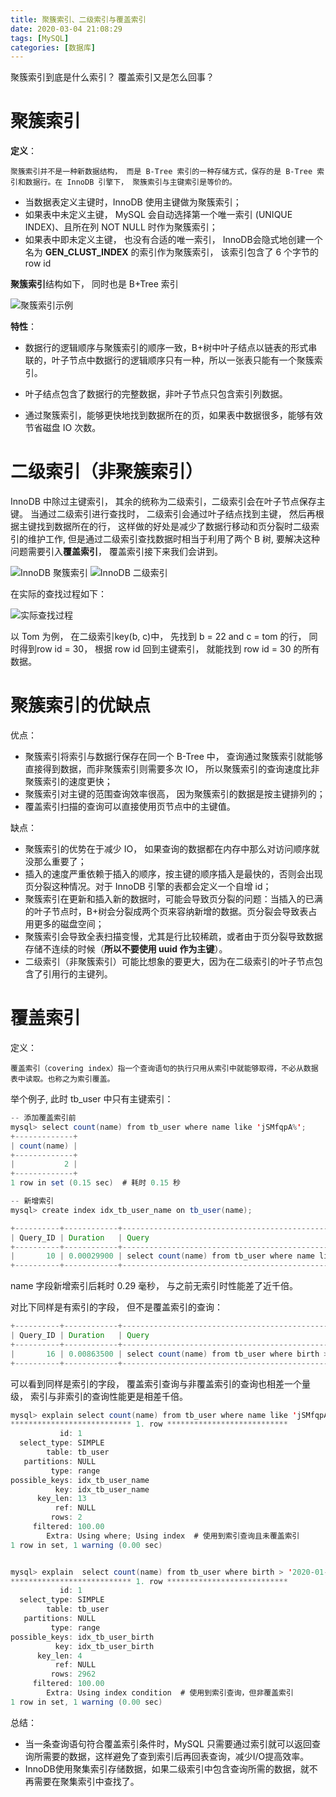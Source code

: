 ```yaml
---
title: 聚簇索引、二级索引与覆盖索引
date: 2020-03-04 21:08:29
tags: [MySQL]
categories: [数据库]
---
```


聚簇索引到底是什么索引？ 覆盖索引又是怎么回事？

<!--more-->

# 聚簇索引
**定义**：

    聚簇索引并不是一种新数据结构， 而是 B-Tree 索引的一种存储方式，保存的是 B-Tree 索引和数据行。在 InnoDB 引擎下， 聚簇索引与主键索引是等价的。

* 当数据表定义主键时，InnoDB 使用主键做为聚簇索引；
* 如果表中未定义主键， MySQL 会自动选择第一个唯一索引 (UNIQUE INDEX)、且所在列 NOT NULL 时作为聚簇索引；
* 如果表中即未定义主键， 也没有合适的唯一索引， InnoDB会隐式地创建一个名为 **GEN_CLUST_INDEX** 的索引作为聚簇索引， 该索引包含了 6 个字节的 row id

**聚簇索引**结构如下， 同时也是 B+Tree 索引

![聚簇索引示例](cluster_index.jpg)

**特性**：

* 数据行的逻辑顺序与聚簇索引的顺序一致，B+树中叶子结点以链表的形式串联的，叶子节点中数据行的逻辑顺序只有一种，所以一张表只能有一个聚簇索引。

* 叶子结点包含了数据行的完整数据，非叶子节点只包含索引列数据。

* 通过聚簇索引，能够更快地找到数据所在的页，如果表中数据很多，能够有效节省磁盘 IO 次数。

# 二级索引（非聚簇索引）

InnoDB 中除过主键索引， 其余的统称为二级索引，二级索引会在叶子节点保存主键。
当通过二级索引进行查找时， 二级索引会通过叶子结点找到主键， 然后再根据主键找到数据所在的行， 这样做的好处是减少了数据行移动和页分裂时二级索引的维护工作, 但是通过二级索引查找数据时相当于利用了两个 B 树, 要解决这种问题需要引入**覆盖索引**， 覆盖索引接下来我们会讲到。

![InnoDB 聚簇索引](cluster_index.png) ![InnoDB 二级索引](secondary_index.png)


在实际的查找过程如下：

![实际查找过程](b-tree-index.jpg)

以 Tom 为例， 在二级索引key(b, c)中， 先找到 b = 22 and c = tom 的行， 同时得到row id = 30， 根据 row id 回到主键索引， 就能找到 row id = 30 的所有数据。

# 聚簇索引的优缺点

优点：

* 聚簇索引将索引与数据行保存在同一个 B-Tree 中， 查询通过聚簇索引就能够直接得到数据，而非聚簇索引则需要多次 IO， 所以聚簇索引的查询速度比非聚簇索引的速度更快；
* 聚簇索引对主键的范围查询效率很高， 因为聚簇索引的数据是按主键排列的；
* 覆盖索引扫描的查询可以直接使用页节点中的主键值。

缺点： 

* 聚簇索引的优势在于减少 IO， 如果查询的数据都在内存中那么对访问顺序就没那么重要了；
* 插入的速度严重依赖于插入的顺序，按主键的顺序插入是最快的，否则会出现页分裂这种情况。对于 InnoDB 引擎的表都会定义一个自增 id；
* 聚簇索引在更新和插入新的数据时，可能会导致页分裂的问题：当插入的已满的叶子节点时，B+树会分裂成两个页来容纳新增的数据。页分裂会导致表占用更多的磁盘空间；
* 聚簇索引会导致全表扫描变慢，尤其是行比较稀疏，或者由于页分裂导致数据存储不连续的时候（**所以不要使用 uuid 作为主键**）。
* 二级索引（非聚簇索引）可能比想象的要更大，因为在二级索引的叶子节点包含了引用行的主键列。

# 覆盖索引

定义：

    覆盖索引（covering index）指一个查询语句的执行只用从索引中就能够取得，不必从数据表中读取。也称之为索引覆盖。

举个例子, 此时 tb_user 中只有主键索引：

```java
-- 添加覆盖索引前
mysql> select count(name) from tb_user where name like 'jSMfqpA%';
+-------------+
| count(name) |
+-------------+
|           2 |
+-------------+
1 row in set (0.15 sec)  # 耗时 0.15 秒

-- 新增索引
mysql> create index idx_tb_user_name on tb_user(name);

+----------+------------+--------------------------------------------------------------+
| Query_ID | Duration   | Query                                                        |
+----------+------------+--------------------------------------------------------------+
|       10 | 0.00029900 | select count(name) from tb_user where name like 'jSMfqpA%'   |
+----------+------------+--------------------------------------------------------------+
```

name 字段新增索引后耗时 0.29 毫秒， 与之前无索引时性能差了近千倍。

对比下同样是有索引的字段， 但不是覆盖索引的查询：

```java
+----------+------------+--------------------------------------------------------------------+
| Query_ID | Duration   | Query                                                              |
+----------+------------+--------------------------------------------------------------------+
|       16 | 0.00863500 | select count(name) from tb_user where birth > '2020-01-01'         |
+----------+------------+--------------------------------------------------------------------+
```

可以看到同样是索引的字段， 覆盖索引查询与非覆盖索引的查询也相差一个量级， 索引与非索引的查询性能更是相差千倍。

```java
mysql> explain select count(name) from tb_user where name like 'jSMfqpA%' \G;
*************************** 1. row ***************************
           id: 1
  select_type: SIMPLE
        table: tb_user
   partitions: NULL
         type: range
possible_keys: idx_tb_user_name
          key: idx_tb_user_name
      key_len: 13
          ref: NULL
         rows: 2
     filtered: 100.00
        Extra: Using where; Using index  # 使用到索引查询且未覆盖索引
1 row in set, 1 warning (0.00 sec)


mysql> explain  select count(name) from tb_user where birth > '2020-01-01' \G;
*************************** 1. row ***************************
           id: 1
  select_type: SIMPLE
        table: tb_user
   partitions: NULL
         type: range
possible_keys: idx_tb_user_birth
          key: idx_tb_user_birth
      key_len: 4
          ref: NULL
         rows: 2962
     filtered: 100.00
        Extra: Using index condition  # 使用到索引查询，但非覆盖索引
1 row in set, 1 warning (0.00 sec)
```


总结：

* 当一条查询语句符合覆盖索引条件时，MySQL 只需要通过索引就可以返回查询所需要的数据，这样避免了查到索引后再回表查询，减少I/O提高效率。
* InnoDB使用聚集索引存储数据，如果二级索引中包含查询所需的数据，就不再需要在聚集索引中查找了。

